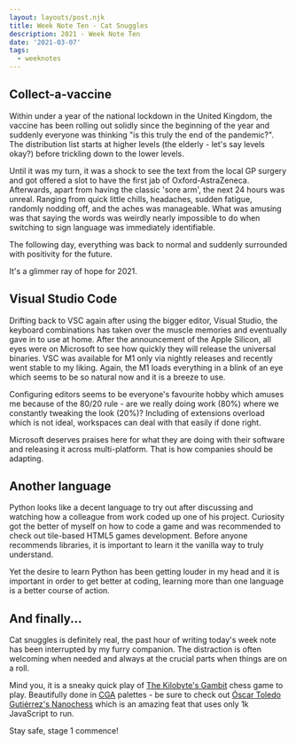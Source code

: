 ```yaml
---
layout: layouts/post.njk
title: Week Note Ten - Cat Snuggles
description: 2021 - Week Note Ten
date: '2021-03-07'
tags:
  - weeknotes
---
```


## Collect-a-vaccine

Within under a year of the national lockdown in the United Kingdom, the vaccine has been rolling out solidly since the beginning of the year and suddenly everyone was thinking "is this truly the end of the pandemic?". The distribution  list starts at higher levels (the elderly - let's say levels okay?) before trickling down to the lower levels.

Until it was my turn, it was a shock to see the text from the local GP surgery and got offered a slot to have the first jab of Oxford-AstraZeneca. Afterwards, apart from having the classic 'sore arm', the next 24 hours was unreal. Ranging from quick little chills, headaches, sudden fatigue, randomly nodding off, and the aches was manageable. What was amusing was that saying the words was weirdly nearly impossible to do when switching to sign language was immediately identifiable.

The following day, everything was back to normal and suddenly surrounded with positivity for the future.

It's a glimmer ray of hope for 2021.

## Visual Studio Code

Drifting back to VSC again after using the bigger editor, Visual Studio, the keyboard combinations has taken over the muscle memories and eventually gave in to use at home. After the announcement of the Apple Silicon, all eyes were on Microsoft to see how quickly they will release the universal binaries. VSC was available for M1 only via nightly releases and recently went stable to my liking. Again, the M1 loads everything in a blink of an eye which seems to be so natural now and it is a breeze to use.

Configuring editors seems to be everyone's favourite hobby which amuses me because of the 80/20 rule - are we really doing work (80%) where we constantly tweaking the look (20%)? Including of extensions overload which is not ideal, workspaces can deal with that easily if done right.

Microsoft deserves praises here for what they are doing with their software and releasing it across multi-platform. That is how companies should be adapting.

## Another language

Python looks like a decent language to try out after discussing and watching how a colleague from work coded up one of his project. Curiosity got the better of myself on how to code a game and was recommended to check out tile-based HTML5 games development. Before anyone recommends libraries, it is important to learn it the vanilla way to truly understand.

Yet the desire to learn Python has been getting louder in my head and it is important in order to get better at coding, learning more than one language is a better course of action.

## And finally...

Cat snuggles is definitely real, the past hour of writing today's week note has been interrupted by my furry companion. The distraction is often welcoming when needed and always at the crucial parts when things are on a roll.

Mind you, it is a sneaky quick play of [The Kilobyte's Gambit](https://vole.wtf/kilobytes-gambit/) chess game to play. Beautifully done in [CGA](https://en.wikipedia.org/wiki/Color_Graphics_Adapter) palettes  - be sure to check out [Óscar Toledo Gutiérrez's Nanochess](https://nanochess.org) which is an amazing feat that uses only 1k JavaScript to run.

Stay safe, stage 1 commence!

